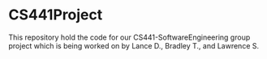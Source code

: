 # CS441Project
This repository hold the code for our CS441-SoftwareEngineering group project which is being worked on by Lance D., Bradley T., and Lawrence S.

